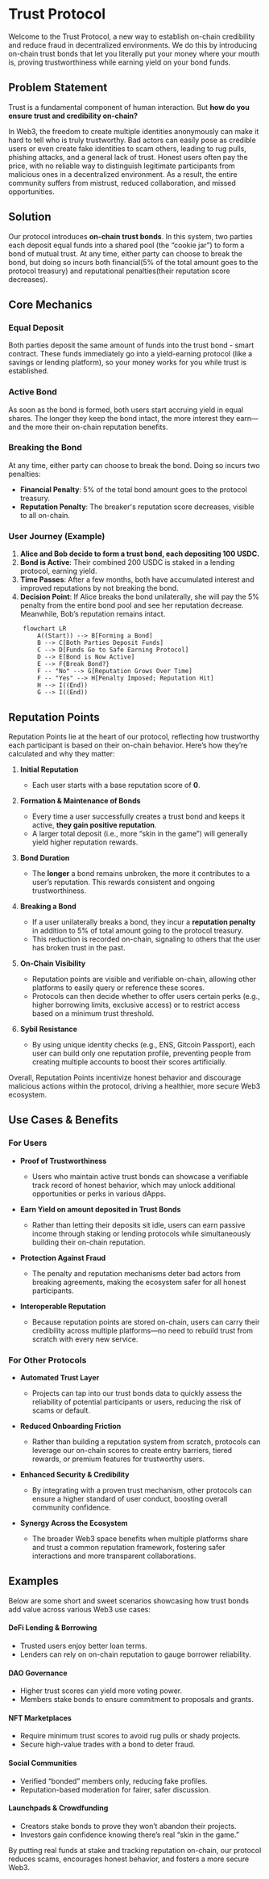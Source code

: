 # Trust Protocol

Welcome to the Trust Protocol, a new way to establish on-chain credibility and reduce fraud in decentralized environments. We do this by introducing on-chain trust bonds that let you literally put your money where your mouth is, proving trustworthiness while earning yield on your bond funds.

## Problem Statement

Trust is a fundamental component of human interaction. But **how do you ensure trust and credibility on-chain?**

In Web3, the freedom to create multiple identities anonymously can make it hard to tell who is truly trustworthy. Bad actors can easily pose as credible users or even create fake identities to scam others, leading to rug pulls, phishing attacks, and a general lack of trust. Honest users often pay the price, with no reliable way to distinguish legitimate participants from malicious ones in a decentralized environment. As a result, the entire community suffers from mistrust, reduced collaboration, and missed opportunities.

## Solution

Our protocol introduces **on-chain trust bonds**. In this system, two parties each deposit equal funds into a shared pool (the “cookie jar”) to form a bond of mutual trust. At any time, either party can choose to break the bond, but doing so incurs both financial(5% of the total amount goes to the protocol treasury) and reputational penalties(their reputation score decreases).

## Core Mechanics

### Equal Deposit

Both parties deposit the same amount of funds into the trust bond - smart contract. These funds immediately go into a yield-earning protocol (like a savings or lending platform), so your money works for you while trust is established.

### Active Bond

As soon as the bond is formed, both users start accruing yield in equal shares. The longer they keep the bond intact, the more interest they earn—and the more their on-chain reputation benefits.

### Breaking the Bond

At any time, either party can choose to break the bond. Doing so incurs two penalties:

- **Financial Penalty**: 5% of the total bond amount goes to the protocol treasury.
- **Reputation Penalty**: The breaker's reputation score decreases, visible to all on-chain.

### User Journey (Example)

1. **Alice and Bob decide to form a trust bond, each depositing 100 USDC.**
2. **Bond is Active**: Their combined 200 USDC is staked in a lending protocol, earning yield.
3. **Time Passes**: After a few months, both have accumulated interest and improved reputations by not breaking the bond.
4. **Decision Point**: If Alice breaks the bond unilaterally, she will pay the 5% penalty from the entire bond pool and see her reputation decrease. Meanwhile, Bob’s reputation remains intact.

```mermaid
    flowchart LR
        A((Start)) --> B[Forming a Bond]
        B --> C[Both Parties Deposit Funds]
        C --> D[Funds Go to Safe Earning Protocol]
        D --> E[Bond is Now Active]
        E --> F{Break Bond?}
        F -- "No" --> G[Reputation Grows Over Time]
        F -- "Yes" --> H[Penalty Imposed; Reputation Hit]
        H --> I((End))
        G --> I((End))
```

## Reputation Points

Reputation Points lie at the heart of our protocol, reflecting how trustworthy each participant is based on their on-chain behavior. Here’s how they’re calculated and why they matter:

1.  **Initial Reputation**

    - Each user starts with a base reputation score of **0**.

2.  **Formation & Maintenance of Bonds**

    - Every time a user successfully creates a trust bond and keeps it active, **they gain positive reputation**.
    - A larger total deposit (i.e., more “skin in the game”) will generally yield higher reputation rewards.

3.  **Bond Duration**

    - The **longer** a bond remains unbroken, the more it contributes to a user’s reputation. This rewards consistent and ongoing trustworthiness.

4.  **Breaking a Bond**

    - If a user unilaterally breaks a bond, they incur a **reputation penalty** in addition to 5% of total amount going to the protocol treasury.
    - This reduction is recorded on-chain, signaling to others that the user has broken trust in the past.

5.  **On-Chain Visibility**

    - Reputation points are visible and verifiable on-chain, allowing other platforms to easily query or reference these scores.
    - Protocols can then decide whether to offer users certain perks (e.g., higher borrowing limits, exclusive access) or to restrict access based on a minimum trust threshold.

6.  **Sybil Resistance**
    - By using unique identity checks (e.g., ENS, Gitcoin Passport), each user can build only one reputation profile, preventing people from creating multiple accounts to boost their scores artificially.

Overall, Reputation Points incentivize honest behavior and discourage malicious actions within the protocol, driving a healthier, more secure Web3 ecosystem.

## Use Cases & Benefits

### For Users

- **Proof of Trustworthiness**

  - Users who maintain active trust bonds can showcase a verifiable track record of honest behavior, which may unlock additional opportunities or perks in various dApps.

- **Earn Yield on amount deposited in Trust Bonds**

  - Rather than letting their deposits sit idle, users can earn passive income through staking or lending protocols while simultaneously building their on-chain reputation.

- **Protection Against Fraud**

  - The penalty and reputation mechanisms deter bad actors from breaking agreements, making the ecosystem safer for all honest participants.

- **Interoperable Reputation**
  - Because reputation points are stored on-chain, users can carry their credibility across multiple platforms—no need to rebuild trust from scratch with every new service.

### For Other Protocols

- **Automated Trust Layer**

  - Projects can tap into our trust bonds data to quickly assess the reliability of potential participants or users, reducing the risk of scams or default.

- **Reduced Onboarding Friction**

  - Rather than building a reputation system from scratch, protocols can leverage our on-chain scores to create entry barriers, tiered rewards, or premium features for trustworthy users.

- **Enhanced Security & Credibility**

  - By integrating with a proven trust mechanism, other protocols can ensure a higher standard of user conduct, boosting overall community confidence.

- **Synergy Across the Ecosystem**
  - The broader Web3 space benefits when multiple platforms share and trust a common reputation framework, fostering safer interactions and more transparent collaborations.

## Examples

Below are some short and sweet scenarios showcasing how trust bonds add value across various Web3 use cases:

#### DeFi Lending & Borrowing

- Trusted users enjoy better loan terms.
- Lenders can rely on on-chain reputation to gauge borrower reliability.

#### DAO Governance

- Higher trust scores can yield more voting power.
- Members stake bonds to ensure commitment to proposals and grants.

#### NFT Marketplaces

- Require minimum trust scores to avoid rug pulls or shady projects.
- Secure high-value trades with a bond to deter fraud.

#### Social Communities

- Verified “bonded” members only, reducing fake profiles.
- Reputation-based moderation for fairer, safer discussion.

#### Launchpads & Crowdfunding

- Creators stake bonds to prove they won’t abandon their projects.
- Investors gain confidence knowing there’s real “skin in the game.”

By putting real funds at stake and tracking reputation on-chain, our protocol reduces scams, encourages honest behavior, and fosters a more secure Web3.
